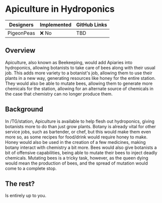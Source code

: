 # Apiculture in Hydroponics

| Designers | Implemented | GitHub Links |
|---|---|---|
| PigeonPeas | :x: No | TBD |

## Overview

Apiculture, also known as Beekeeping, would add Apiaries into hydroponics, allowing botanists to take care of bees along with their usual job. This adds more variety to a botanist's job, allowing them to use their plants in a new way, generating resources like honey for the entire station. They would also be able to mutate bees, allowing them to generate more chemicals for the station, allowing for an alternate source of chemicals in the case that chemistry can no longer produce them.

## Background

In /TG/station, Apiculture is available to help flesh out hydroponics, giving botanists more to do than just grow plants. Botany is already vital for other service jobs, such as bartender, or chef, but this would make them even more so, as some recipes for food/drink would require honey to make. Honey would also be used in the creation of a few medicines, making botany interact with chemistry a bit more. Bees would also give botanists a bit of offensive capabilities, being able to mutate their bees to inject deadly chemicals. Mutating bees is a tricky task, however, as the queen dying would mean the production of bees, and the spread of mutation would come to a complete stop.

## The rest?

Is entirely up to you.
